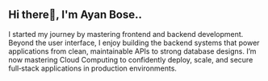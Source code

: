 ## Hi there👋, I'm Ayan Bose..

I started my journey by mastering frontend and backend development. Beyond the user interface, I enjoy building the backend systems that power applications from clean, maintainable APIs to strong database designs. I’m now mastering Cloud Computing to confidently deploy, scale, and secure full‑stack applications in production environments.


<!--
**ayanbose-dev/ayanbose-dev** is a ✨ _special_ ✨ repository because its `README.md` (this file) appears on your GitHub profile.

Here are some ideas to get you started:

- 🔭 I’m currently working on ...
- 🌱 I’m currently learning ...
- 👯 I’m looking to collaborate on ...
- 🤔 I’m looking for help with ...
- 💬 Ask me about ...
- 📫 How to reach me: ...
- 😄 Pronouns: ...
- ⚡ Fun fact: ...
-->
